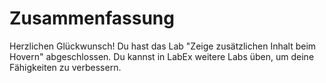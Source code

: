 # Zusammenfassung

Herzlichen Glückwunsch! Du hast das Lab "Zeige zusätzlichen Inhalt beim Hovern" abgeschlossen. Du kannst in LabEx weitere Labs üben, um deine Fähigkeiten zu verbessern.
